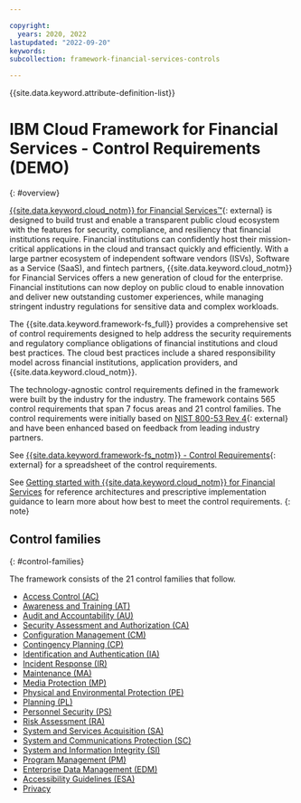 ```yaml
---

copyright:
  years: 2020, 2022
lastupdated: "2022-09-20"
keywords: 
subcollection: framework-financial-services-controls

---
```




{{site.data.keyword.attribute-definition-list}}



# IBM Cloud Framework for Financial Services - Control Requirements (DEMO)
{: #overview}

[{{site.data.keyword.cloud_notm}} for Financial Services™](https://www.ibm.com/cloud/financial-services){: external} is designed to build trust and enable a transparent public cloud ecosystem with the features for security, compliance, and resiliency that financial institutions require. Financial institutions can confidently host their mission-critical applications in the cloud and transact quickly and efficiently. With a large partner ecosystem of independent software vendors (ISVs), Software as a Service (SaaS), and fintech partners, {{site.data.keyword.cloud_notm}} for Financial Services offers a new generation of cloud for the enterprise. Financial institutions can now deploy on public cloud to enable innovation and deliver new outstanding customer experiences, while managing stringent industry regulations for sensitive data and complex workloads.

The {{site.data.keyword.framework-fs_full}} provides a comprehensive set of control requirements designed to help address the security requirements and regulatory compliance obligations of financial institutions and cloud best practices. The cloud best practices include a shared responsibility model across financial institutions, application providers, and {{site.data.keyword.cloud_notm}}.

The technology-agnostic control requirements defined in the framework were built by the industry for the industry. The framework contains 565 control requirements that span 7 focus areas and 21 control families. The control requirements were initially based on [NIST 800-53 Rev 4](https://csrc.nist.gov/Projects/risk-management/sp800-53-controls/release-search#!/800-53?version=4.0){: external} and have been enhanced based on feedback from leading industry partners.


See [{{site.data.keyword.framework-fs_notm}} - Control Requirements](https://cloud.ibm.com/media/docs/downloads/framework-financial-services/IBM_Cloud_Framework_for_Financial_Services_-_Control_Requirements_v1.1.0.xlsx){: external} for a spreadsheet of the control requirements.

See [Getting started with {{site.data.keyword.cloud_notm}} for Financial Services](/docs/framework-financial-services) for reference architectures and prescriptive implementation guidance to learn more about how best to meet the control requirements.
{: note}


## Control families
{: #control-families}

The framework consists of the 21 control families that follow.

- [Access Control (AC)](/docs/framework-financial-services-controls?topic=framework-financial-services-controls-ac-overview)
- [Awareness and Training (AT)](/docs/framework-financial-services-controls?topic=framework-financial-services-controls-at-overview)
- [Audit and Accountability (AU)](/docs/framework-financial-services-controls?topic=framework-financial-services-controls-au-overview)
- [Security Assessment and Authorization (CA)](/docs/framework-financial-services-controls?topic=framework-financial-services-controls-ca-overview)
- [Configuration Management (CM)](/docs/framework-financial-services-controls?topic=framework-financial-services-controls-cm-overview)
- [Contingency Planning (CP)](/docs/framework-financial-services-controls?topic=framework-financial-services-controls-cp-overview)
- [Identification and Authentication (IA)](/docs/framework-financial-services-controls?topic=framework-financial-services-controls-ia-overview)
- [Incident Response (IR)](/docs/framework-financial-services-controls?topic=framework-financial-services-controls-ir-overview)
- [Maintenance (MA)](/docs/framework-financial-services-controls?topic=framework-financial-services-controls-ma-overview)
- [Media Protection (MP)](/docs/framework-financial-services-controls?topic=framework-financial-services-controls-mp-overview)
- [Physical and Environmental Protection (PE)](/docs/framework-financial-services-controls?topic=framework-financial-services-controls-pe-overview)
- [Planning (PL)](/docs/framework-financial-services-controls?topic=framework-financial-services-controls-pl-overview)
- [Personnel Security (PS)](/docs/framework-financial-services-controls?topic=framework-financial-services-controls-ps-overview)
- [Risk Assessment (RA)](/docs/framework-financial-services-controls?topic=framework-financial-services-controls-ra-overview)
- [System and Services Acquisition (SA)](/docs/framework-financial-services-controls?topic=framework-financial-services-controls-sa-overview)
- [System and Communications Protection (SC)](/docs/framework-financial-services-controls?topic=framework-financial-services-controls-sc-overview)
- [System and Information Integrity (SI)](/docs/framework-financial-services-controls?topic=framework-financial-services-controls-si-overview)
- [Program Management (PM)](/docs/framework-financial-services-controls?topic=framework-financial-services-controls-pm-overview)
- [Enterprise Data Management (EDM)](/docs/framework-financial-services-controls?topic=framework-financial-services-controls-edm-overview)
- [Accessibility Guidelines (ESA)](/docs/framework-financial-services-controls?topic=framework-financial-services-controls-esa-overview)
- [Privacy](/docs/framework-financial-services-controls?topic=framework-financial-services-controls-privacy-overview)


